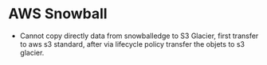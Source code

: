 # AWS Snowball

* Cannot copy directly data from snowballedge to S3 Glacier, first transfer to aws s3 standard, after via lifecycle policy transfer the objets to s3 glacier.